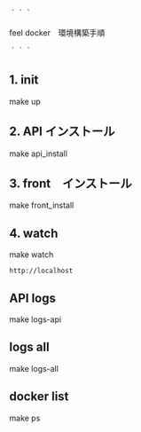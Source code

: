｀｀｀

feel docker　環境構築手順

｀｀｀

## 1. init
make up

## 2. API インストール
make api_install

## 3. front　インストール
make front_install

## 4. watch
make watch


``` アクセス
http://localhost
```

## API logs
make logs-api

## logs all
make logs-all

## docker list
make ps
